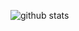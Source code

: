![github stats](https://github-readme-stats.vercel.app/api?username=andantet&custom_title=GitHub+Stats&show_icons=true&theme=github_dark)
